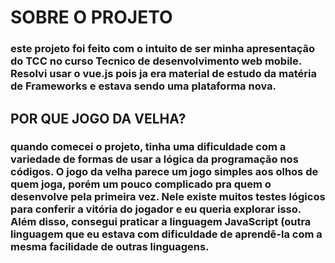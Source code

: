 <!doctype html>
<html>
  <head>
    <meta charset="utf-8" />
    <meta name="viewport" content="width=device-width" />
    <title>meu projeto</title>
  </head>
  <body>
    <h1>SOBRE O PROJETO</h1>
<h3> este projeto foi feito com o intuito de ser minha apresentação do TCC no curso Tecnico de desenvolvimento web mobile. Resolvi usar o vue.js pois ja era material de estudo da matéria de Frameworks e estava sendo uma plataforma nova.</h3>

<h2> POR QUE JOGO DA VELHA?</h2>
<h3> quando comecei o projeto, tinha uma dificuldade com a variedade de formas de usar a lógica da programação nos códigos. O jogo da velha parece um jogo simples aos olhos de quem joga, porém um pouco complicado pra quem o desenvolve pela primeira vez. Nele existe muitos testes lógicos para conferir a vitória do jogador e eu queria explorar isso. Além disso, consegui praticar a linguagem JavaScript (outra linguagem que eu estava com dificuldade de aprendê-la com a mesma facilidade de outras linguagens.</h3>
  </body>
</html>

 
 
